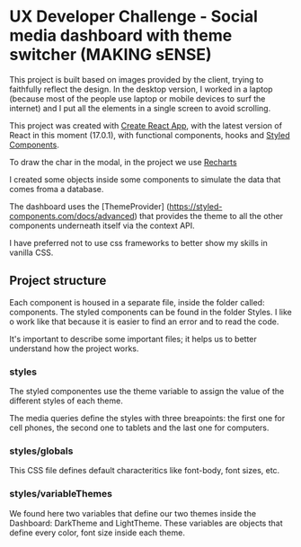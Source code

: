 # UX Developer Challenge - Social media dashboard with theme switcher (MAKING sENSE)

This project is built based on images provided by the client, trying to faithfully reflect the design. In the desktop version, I worked in a laptop (because most of the people use laptop or mobile devices to surf the internet) and I put all the elements in a single screen to avoid scrolling.

This project was created with [Create React App](https://github.com/facebook/create-react-app), with the latest version of React in this moment (17.0.1), with functional components, hooks and [Styled Components](https://styled-components.com/). 

To draw the char in the modal, in the project we use [Recharts](https://recharts.org/en-US/) 

I created some objects inside some components to simulate the data that comes froma a database.

The dashboard uses the [ThemeProvider] (https://styled-components.com/docs/advanced) that provides the theme to all the other components underneath itself via the context API.

I have preferred not to use css frameworks to better show my skills in vanilla CSS. 

## Project structure

Each component is housed in a separate file, inside the folder called: components. The styled components can be found in the folder Styles. I like o work like that because it is easier to find an error and to read the code.

It's important to describe some important files; it helps us to better understand how the project works.

### styles

The styled componentes use the theme variable to assign the value of the different styles of each theme. 

The media queries define the styles with three breapoints: the first one for cell phones, the second one to tablets and the last one for computers.

### styles/globals

This CSS file defines default characteritics like font-body, font sizes, etc. 

### styles/variableThemes

We found here two variables that define our two themes inside the Dashboard: DarkTheme and LightTheme. These variables are objects that define every color, font size inside each theme.






